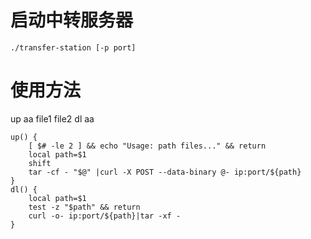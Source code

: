 # 启动中转服务器

``` shell
./transfer-station [-p port]
```

# 使用方法

up aa file1 file2
dl aa

``` shell
up() {
	[ $# -le 2 ] && echo "Usage: path files..." && return
	local path=$1
	shift
	tar -cf - "$@" |curl -X POST --data-binary @- ip:port/${path}
}
dl() {
	local path=$1
	test -z "$path" && return
	curl -o- ip:port/${path}|tar -xf -
}
```
